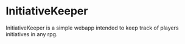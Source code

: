 InitiativeKeeper
================
InitiativeKeeper is a simple webapp intended to keep track of players initiatives in any rpg.
